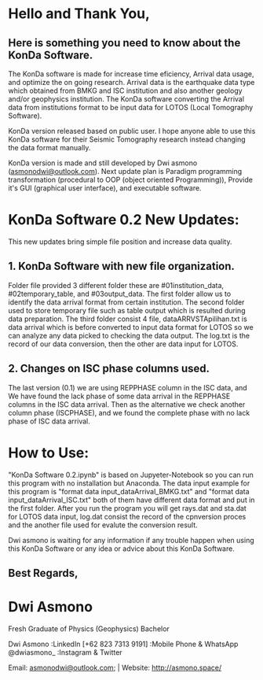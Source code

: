 # Hello and Thank You,
## Here is something you need to know about the KonDa Software.

The KonDa software is made for increase time eficiency, Arrival data usage, and optimize the on going research. Arrival data is the earthquake data type which obtained from BMKG and ISC institution and also another geology and/or geophysics institution. The KonDa software converting the Arrival data from institutions format to be input data for LOTOS (Local Tomography Software).

KonDa version released based on public user. I hope anyone able to use this KonDa software for their Seismic Tomography research instead changing the data format manually.

KonDa version is made and still developed by Dwi asmono (asmonodwi@outlook.com). Next update plan is Paradigm programming transformation (procedural to OOP (object oriented Programming)), Provide it's GUI (graphical user interface), and executable software.

# KonDa Software 0.2 New Updates:
This new updates bring simple file position and increase data quality.
## 1. KonDa Software with new file organization.
Folder file provided 3 different folder these are #01institution_data, #02temporary_table, and #03output_data.
The first folder allow us to identify the data arrival format from certain institution. The second folder used to store temporary file such as table output which is resulted during data preparation. The third folder consist 4 file, dataARRVSTApilihan.txt is data arrival which is before converted to input data format for LOTOS so we can analyze any data picked to checking the data output. The log.txt is the record of our data conversion, then the other are data input for LOTOS.
## 2. Changes on ISC phase columns used.
The last version (0.1) we are using REPPHASE column in the ISC data, and 
We have found the lack phase of some data arrival in the REPPHASE columns in the ISC data arrival. Then as the alternative we check another column phase (ISCPHASE), and we found the complete phase with no lack phase of ISC data arrival. 

# How to Use:
"KonDa Software 0.2.ipynb" is based on Jupyeter-Notebook so you can run this program with no installation but Anaconda. The data input example for this program is "format data input_dataArrival_BMKG.txt" and "format data input_dataArrival_ISC.txt" both of them have different data format and put in the first folder. After you run the program you will get rays.dat and sta.dat for LOTOS data input, log.dat consist the record of the cpnversion proces and the another file used for evalute the conversion result.

Dwi asmono is waiting for any information if any trouble happen when using this KonDa Software or any idea or advice about this KonDa Software.

## Best Regards,
# Dwi Asmono
Fresh Graduate of Physics (Geophysics) Bachelor

Dwi Asmono :LinkedIn  [+62 823 7313 9191] :Mobile Phone & WhatsApp  @dwiasmono_ :Instagram & Twitter

Email: asmonodwi@outlook.com; | Website: http://asmono.space/

